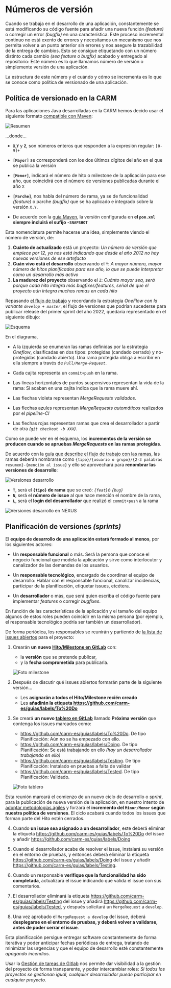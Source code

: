 # Números de versión

Cuando se trabaja en el desarrollo de una aplicación, constantemente se está modificando su código fuente para
añadir una nueva función *(feature)* o corregir un error *(bugfix)* en una característica. Este proceso incremental continuo
no está exento de errores y necesitamos un mecanismo que nos permita volver a un punto anterior sin errores y 
nos asegure la trazabilidad de la entrega de cambios.
Esto se consigue etiquetando con un número distinto cada cambio *(sea feature o bugfix)* acabado y
entregado al repositorio: Este número es lo que llamamos número de versión o simplemente versión de una aplicación.

La estructura de este número y el cuándo y cómo se incrementa es lo que se conoce como política de versionado de una aplicación.


## Política de versionado en la CARM

Para las aplicaciones Java desarrolladas en la CARM hemos decido usar el siguiente formato
 [compatible con Maven](https://github.com/kosme10/standards/wiki/Politicas-de-versionado):

![Resumen](imagenes/GuiaVersiones-004.png)

...donde...

* **```X```**,**```Y```** y **```Z```**, son números enteros que responden a la expresión regular: ```[0-9]+```

* **```[Mayor]```** se corresponderá con los dos últimos dígitos del año en el que se publica la versión

* **```[Menor]```**, indicará el número de hito o milestone de la aplicación para ese año, que coincidirá con el número de versiones publicadas durante el año  `X`

* **```[Parche]```**, nos habla del número de rama, ya se de funcionalidad _(feature)_ o parche _(bugfix)_ que se ha aplicado e integrado sobre la versión `X.Y`.

* De acuerdo con la [guía Maven](Guia-Maven.md), la versión configurada en **el ```pom.xml``` siempre incluirá el sufijo ```-SNAPSHOT```**



Esta nomenclatura permite hacerse una idea,  simplemente viendo el número de versión, de:

1. **Cuánto de actualizado** está un proyecto: *Un número de versión que empiece por 12, ya nos está indicando que desde el año 2012 no hay nuevas versiones de ese artefacto*
2. **Cuán vivo está el desarrollo** observando el `Y`: *A mayor número, mayor número de hitos planificados para ese año, lo que se puede interpretar como un desarrollo más activo*
3. **La madurez del proyecto** observando el `Z`: *Cuánto mayor sea, será porque cada hito integra más bugfixes/features, señal de que el proyecto aún integra muchas ramas en cada hito*



Repasando [el flujo de trabajo](Guia-Workflow.md) y recordando la estrategia *OneFlow con la variante ```develop + master```*, 
el flujo de versiones que podrían sucederse para publicar release del primer sprint del año 2022, quedaría 
representado en el siguiente dibujo:

![Esquema](imagenes/GuiaVersiones-005.png)

En el diagrama, 

* A la izquierda se enumeran las ramas definidas por la estrategia *Oneflow*, clasificadas en dos tipos: protegidas (candado cerrado) y no-protegidas (candado abierto). Una rama protegida obliga a escribir en ella siempre a través de *```Pull/Merge-Request```*.

* Cada cajita representa un ```commit+push``` en la rama.

* Las líneas horizontales de puntos suspensivos representan la vida de la rama: Si acaban en una cajita indica que la rama muere ahí.

* Las flechas violeta representan *MergeRequests validados*.

* Las flechas azules representan *MergeRequests automáticos* realizados por el _pipeline-CI_

* Las flechas rojas representan ramas que crea el desarrollador a partir de otra *(```git checkout -b XXX```)*.

Como se puede ver en el esquema, los **incrementos de la versión se producen cuando 
se apruebas _MergeRequests_ en las ramas protegidas**.



De acuerdo con la [guía que describe el flujo de trabajo con las ramas](Guia-Workflow.md), las ramas deberán nombrarse como `{tipo}/{usuario o grupo}/{2-3 palabras resumen}-{mención al issue}` y ello se aprovechará para **renombrar las versiones de desarrollo**: 

![Versiones desarrollo](imagenes/GuiaVersiones-006.png)


* **`T`**, será el **`{tipo}` de  rama** que se creó: _`{feat}`ó `{bug}`_
* **`N`**, será el **número de issue** al que hace mención el nombre de la rama,
* **`L`**, será el **login del desarrollador** que realizó el `commit+push` a la rama

![Versiones desarrollo en NEXUS](imagenes/GuiaVersiones-007.png)

 




## Planificación de versiones *(sprints)*

El **equipo de desarrollo de una aplicación estará formado al menos**, por los siguientes actores:

* Un **responsable funcional** o más. Será la persona que conoce el negocio funcional que modela la aplicación y sirve como interlocutor y canalizador de las demandas de los usuarios.

* Un **responsable tecnológico**, encargado de coordinar el equipo de desarrollo: Hablar con el responsable funcional, canalizar incidencias, participar de la planificación, etiquetar issues, etcétera.

* Un **desarrollador** o más, que será quien escriba el código fuente para implementar *features* o corregir *bugfixes*.

En función de las características de la aplicación y el tamaño del equipo algunos de estos roles pueden coincidir en la misma persona (por ejemplo, el responsable tecnológico podría ser también un desarrollador).

De forma periódica, los responsables se reunirán y partiendo de [la lista de issues abiertos](Guia-Issues.md) para el proyecto:

1. Crearán **un nuevo [Hito/Milestone en GitLab](https://docs.gitlab.com/ee/user/project/milestones/)** con:
	* la **versión** que se pretende publicar, 
	* y la **fecha comprometida** para publicarla.
	
	![Foto milestone](imagenes/GuiaVersiones-002.png)

2. Después de discutir qué issues abiertos formarán parte de la siguiente versión...
	* Les **asignarán a todos el Hito/Milestone recién creado**
	* Les **añadirán la etiqueta https://github.com/carm-es/guias/labels/To%20Do**
	
3. Se creará **un nuevo [tablero en GitLab](https://about.gitlab.com/stages-devops-lifecycle/issueboard/)** llamado **Próxima versión** que contenga los issues marcados como: 
	* https://github.com/carm-es/guias/labels/To%20Do. De tipo Planificación: Aún no se ha empezado con ello.
	* https://github.com/carm-es/guias/labels/Doing. De tipo Planificación: Se está trabajando en ello *(hay un desarrollador trabajando en ello)*
	* https://github.com/carm-es/guias/labels/Testing. De tipo Planificación: Instalado en pruebas a falta de validar
	* https://github.com/carm-es/guias/labels/Tested. De tipo Planificación: Validado.

	![Foto tablero](imagenes/GuiaVersiones-003.png)

Esta reunión marcará el comienzo de un nuevo ciclo de desarrollo o *sprint*, para la publicación de nueva versión de la aplicación, 
en nuestro intento de [adoptar metodologías ágiles](https://samuelcasanova.com/category/scrum/) 
y forzará el **incremento del ```Minor/Menor``` según nuestra política de versiones**. El ciclo acabará cuando todos los issues que 
forman parte del Hito estén cerrados.

4. Cuando **un issue sea asignado a un desarrollador**, este deberá eliminar la etiqueta https://github.com/carm-es/guias/labels/To%20Do del issue y añadir https://github.com/carm-es/guias/labels/Doing

5. Cuando el desarrollador acabe de resolver el issue, instalará su versión en el entorno de pruebas, y entonces deberá eliminar la etiqueta https://github.com/carm-es/guias/labels/Doing del issue y añadir https://github.com/carm-es/guias/labels/Testing.

6. Cuando un responsable **verifique que la funcionalidad ha sido completada**, actualizará el issue indicando que valida el issue con sus comentarios.

7. El desarrollador eliminará la etiqueta https://github.com/carm-es/guias/labels/Testing del issue y añadirá https://github.com/carm-es/guias/labels/Tested, y después solicitará un `MergeRequest` a `develop`.
	
8. Una vez aprobado el `MergeRequest a develop` del issue, deberá **desplegarse en el entorno de pruebas, y deberá volver a validarse, antes de poder cerrar el issue**.


Esta planificación persigue entregar software constantemente de forma iterativa y poder anticipar fechas periódicas de entrega, tratando
de minimizar las urgencias y que el equipo de desarrollo esté constantemente *apagando incendios*. 

Usar la [Gestión de tareas de Gitlab](https://artansoft.com/2017/11/gestion-de-tareas-gitlab/)
nos permite dar visibilidad a la gestión del proyecto de forma transparente, y poder intercambiar roles: *Si todos los proyectos
se gestionan igual, cualquier desarrollador puede participar en cualquier proyecto*.
